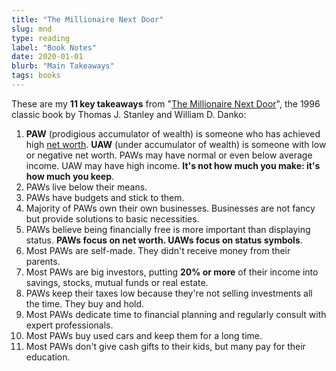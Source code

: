```yaml
---
title: "The Millionaire Next Door"
slug: mnd
type: reading
label: "Book Notes"
date: 2020-01-01
blurb: "Main Takeaways"
tags: books
---
```


These are my **11 key takeaways** from "[The Millionaire Next Door](https://www.goodreads.com/book/show/998.The_Millionaire_Next_Door)", the 1996 classic book by Thomas J. Stanley and William D. Danko:

1. **PAW** (prodigious accumulator of wealth) is someone who has achieved high [net worth](https://www.investopedia.com/terms/n/networth.asp). **UAW** (under accumulator of wealth) is someone with low or negative net worth. PAWs may have normal or even below average income. UAW may have high income. **It's not how much you make: it's how much you keep**.
2. PAWs live below their means.
3. PAWs have budgets and stick to them.
4. Majority of PAWs own their own businesses. Businesses are not fancy but provide solutions to basic necessities.
5. PAWs believe being financially free is more important than displaying status. **PAWs focus on net worth. UAWs focus on status symbols**.
6. Most PAWs are self-made. They didn't receive money from their parents.
7. Most PAWs are big investors, putting **20% or more** of their income into savings, stocks, mutual funds or real estate.
8. PAWs keep their taxes low because they're not selling investments all the time. They buy and hold.
9. Most PAWs dedicate time to financial planning and regularly consult with expert professionals.
10. Most PAWs buy used cars and keep them for a long time.
11. Most PAWs don't give cash gifts to their kids, but many pay for their education.
















































































































